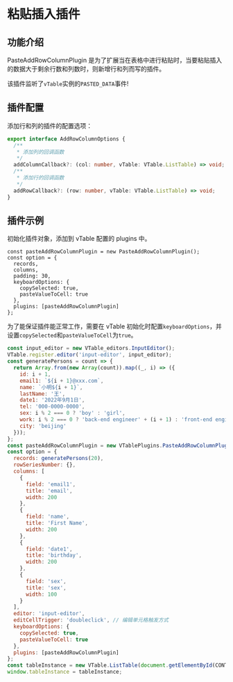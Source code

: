 # 粘贴插入插件

## 功能介绍

PasteAddRowColumnPlugin 是为了扩展当在表格中进行粘贴时，当要粘贴插入的数据大于剩余行数和列数时，则新增行和列而写的插件。

该插件监听了`vTable`实例的`PASTED_DATA`事件!

## 插件配置

添加行和列的插件的配置选项：

```ts
export interface AddRowColumnOptions {
  /**
   * 添加列的回调函数
   */
  addColumnCallback?: (col: number, vTable: VTable.ListTable) => void;
  /**
   * 添加行的回调函数
   */
  addRowCallback?: (row: number, vTable: VTable.ListTable) => void;
}
```

## 插件示例

初始化插件对象，添加到 vTable 配置的 plugins 中。
```
const pasteAddRowColumnPlugin = new PasteAddRowColumnPlugin();
const option = {
  records,
  columns,
  padding: 30,
  keyboardOptions: {
    copySelected: true,
    pasteValueToCell: true
  },
  plugins: [pasteAddRowColumnPlugin]
};
```

为了能保证插件能正常工作，需要在 vTable 初始化时配置`keyboardOptions`，并设置`copySelected`和`pasteValueToCell`为`true`。

```javascript livedemo template=vtable
const input_editor = new VTable_editors.InputEditor();
VTable.register.editor('input-editor', input_editor);
const generatePersons = count => {
  return Array.from(new Array(count)).map((_, i) => ({
    id: i + 1,
    email1: `${i + 1}@xxx.com`,
    name: `小明${i + 1}`,
    lastName: '王',
    date1: '2022年9月1日',
    tel: '000-0000-0000',
    sex: i % 2 === 0 ? 'boy' : 'girl',
    work: i % 2 === 0 ? 'back-end engineer' + (i + 1) : 'front-end engineer' + (i + 1),
    city: 'beijing'
  }));
};
const pasteAddRowColumnPlugin = new VTablePlugins.PasteAddRowColumnPlugin();
const option = {
  records: generatePersons(20),
  rowSeriesNumber: {},
  columns: [
    {
      field: 'email1',
      title: 'email',
      width: 200
    },
    {
      field: 'name',
      title: 'First Name',
      width: 200
    },
    {
      field: 'date1',
      title: 'birthday',
      width: 200
    },
    {
      field: 'sex',
      title: 'sex',
      width: 100
    }
  ],
  editor: 'input-editor',
  editCellTrigger: 'doubleclick', // 编辑单元格触发方式
  keyboardOptions: {
    copySelected: true,
    pasteValueToCell: true
  },
  plugins: [pasteAddRowColumnPlugin]
};
const tableInstance = new VTable.ListTable(document.getElementById(CONTAINER_ID), option);
window.tableInstance = tableInstance;
```

